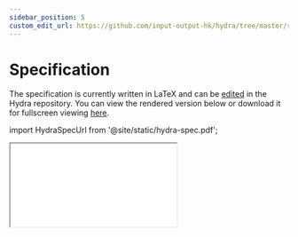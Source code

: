 ```yaml
---
sidebar_position: 5
custom_edit_url: https://github.com/input-output-hk/hydra/tree/master/spec
---
```


# Specification

The specification is currently written in LaTeX and can be [edited](https://github.com/input-output-hk/hydra/tree/master/spec) in the Hydra repository. You can view the rendered version below or download it for fullscreen viewing [here](/hydra-spec.pdf).

import HydraSpecUrl from '@site/static/hydra-spec.pdf';

<iframe style={{width: '100%', height: '480px'}} src={HydraSpecUrl} title="Hydra Head Specification"></iframe>
